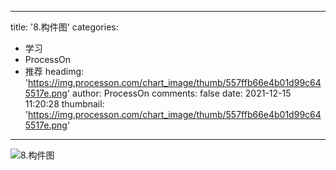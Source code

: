 
---
title: '8.构件图'
categories: 
 - 学习
 - ProcessOn
 - 推荐
headimg: 'https://img.processon.com/chart_image/thumb/557ffb66e4b01d99c645517e.png'
author: ProcessOn
comments: false
date: 2021-12-15 11:20:28
thumbnail: 'https://img.processon.com/chart_image/thumb/557ffb66e4b01d99c645517e.png'
---

<div>   
<img class="thumb" alt="8.构件图" src="https://img.processon.com/chart_image/thumb/557ffb66e4b01d99c645517e.png" referrerpolicy="no-referrer">
<p></p>  
</div>
            